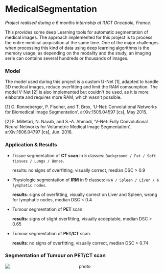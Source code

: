 # MedicalSegmentation

*Project realised during a 6 months internship at IUCT Oncopole, France.*

This provides some deep Learning tools for automatic segmentation of medical images. The approach implemented for this project is to process the entire medical acquisition at the same time. One of the major challenges when processing this kind of data using deep learning algorithms is the memory usage, as depending on the modality and the study, an imaging serie can contains several hundreds or thousands of images.

### Model
The model used during this project is a custom U-Net [1], adapted to handle 3D medical images, reduce overfitting and limit the RAM comsumption. The model V-Net [2] is also implemented but couldn't be used, as it is more elaborate and requires more RAM, which wasn't possible.

[1] O. Ronneberger, P. Fischer, and T. Brox, ‘U-Net: Convolutional Networks for Biomedical Image Segmentation’, arXiv:1505.04597 [cs], May 2015.

[2]	F. Milletari, N. Navab, and S.-A. Ahmadi, ‘V-Net: Fully Convolutional Neural Networks for Volumetric Medical Image Segmentation’, arXiv:1606.04797 [cs], Jun. 2016.

### Application & Results
- Tissue segmentation of **CT scan** in 5 classes: ```Background / Fat / Soft tissues / Lungs / Bones```.

  results: no signs of overfitting, visually correct, median DSC > 0.9
  
- Physiologic segmentation of **IRM** in 9 classes: ```N/A / Spleen / Liver / 6 lymphatic nodes```.

  **results**: signs of overfitting, visually correct on Liver and Spleen, wrong for lymphatic nodes, median DSC < 0.4
  
- Tumour segmentation of **PET** scan.

  **results**: signs of slight overfitting, visually acceptable, median DSC > 0.65

- Tumour segmentation of **PET/CT** scan.

  **results**: no signs of overfitting, visually correct, median DSC > 0.74
  

### Segmentation of Tumour on PET/CT scan



<p align="center">
<img style="display: block; margin: auto;" alt="photo" src="./GIF_example_segmentation.gif">
</p>
